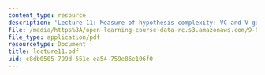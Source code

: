 ```yaml
---
content_type: resource
description: 'Lecture 11: Measure of hypothesis complexity: VC and V-gamma dimensions.'
file: /media/https%3A/open-learning-course-data-rc.s3.amazonaws.com/9-520-statistical-learning-theory-and-applications-spring-2003/c8db0505799d551eea54759e86e106f0_lecture11.pdf
file_type: application/pdf
resourcetype: Document
title: lecture11.pdf
uid: c8db0505-799d-551e-ea54-759e86e106f0
---
```

